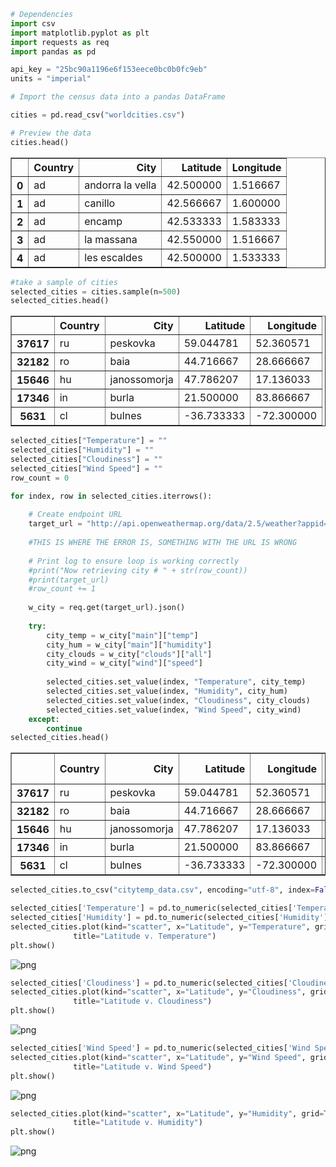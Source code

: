 

```python
# Dependencies
import csv
import matplotlib.pyplot as plt
import requests as req
import pandas as pd
```


```python
api_key = "25bc90a1196e6f153eece0bc0b0fc9eb"
units = "imperial"

```


```python
# Import the census data into a pandas DataFrame

cities = pd.read_csv("worldcities.csv")

# Preview the data
cities.head()
```




<div>
<style>
    .dataframe thead tr:only-child th {
        text-align: right;
    }

    .dataframe thead th {
        text-align: left;
    }

    .dataframe tbody tr th {
        vertical-align: top;
    }
</style>
<table border="1" class="dataframe">
  <thead>
    <tr style="text-align: right;">
      <th></th>
      <th>Country</th>
      <th>City</th>
      <th>Latitude</th>
      <th>Longitude</th>
    </tr>
  </thead>
  <tbody>
    <tr>
      <th>0</th>
      <td>ad</td>
      <td>andorra la vella</td>
      <td>42.500000</td>
      <td>1.516667</td>
    </tr>
    <tr>
      <th>1</th>
      <td>ad</td>
      <td>canillo</td>
      <td>42.566667</td>
      <td>1.600000</td>
    </tr>
    <tr>
      <th>2</th>
      <td>ad</td>
      <td>encamp</td>
      <td>42.533333</td>
      <td>1.583333</td>
    </tr>
    <tr>
      <th>3</th>
      <td>ad</td>
      <td>la massana</td>
      <td>42.550000</td>
      <td>1.516667</td>
    </tr>
    <tr>
      <th>4</th>
      <td>ad</td>
      <td>les escaldes</td>
      <td>42.500000</td>
      <td>1.533333</td>
    </tr>
  </tbody>
</table>
</div>




```python
#take a sample of cities 
selected_cities = cities.sample(n=500)
selected_cities.head()
```




<div>
<style>
    .dataframe thead tr:only-child th {
        text-align: right;
    }

    .dataframe thead th {
        text-align: left;
    }

    .dataframe tbody tr th {
        vertical-align: top;
    }
</style>
<table border="1" class="dataframe">
  <thead>
    <tr style="text-align: right;">
      <th></th>
      <th>Country</th>
      <th>City</th>
      <th>Latitude</th>
      <th>Longitude</th>
    </tr>
  </thead>
  <tbody>
    <tr>
      <th>37617</th>
      <td>ru</td>
      <td>peskovka</td>
      <td>59.044781</td>
      <td>52.360571</td>
    </tr>
    <tr>
      <th>32182</th>
      <td>ro</td>
      <td>baia</td>
      <td>44.716667</td>
      <td>28.666667</td>
    </tr>
    <tr>
      <th>15646</th>
      <td>hu</td>
      <td>janossomorja</td>
      <td>47.786207</td>
      <td>17.136033</td>
    </tr>
    <tr>
      <th>17346</th>
      <td>in</td>
      <td>burla</td>
      <td>21.500000</td>
      <td>83.866667</td>
    </tr>
    <tr>
      <th>5631</th>
      <td>cl</td>
      <td>bulnes</td>
      <td>-36.733333</td>
      <td>-72.300000</td>
    </tr>
  </tbody>
</table>
</div>




```python
selected_cities["Temperature"] = ""
selected_cities["Humidity"] = ""
selected_cities["Cloudiness"] = ""
selected_cities["Wind Speed"] = ""
row_count = 0

for index, row in selected_cities.iterrows():
    
    # Create endpoint URL
    target_url = "http://api.openweathermap.org/data/2.5/weather?appid=%s&q=%s" % (api_key, row["City"])
    
    #THIS IS WHERE THE ERROR IS, SOMETHING WITH THE URL IS WRONG
    
    # Print log to ensure loop is working correctly
    #print("Now retrieving city # " + str(row_count))
    #print(target_url)
    #row_count += 1
    
    w_city = req.get(target_url).json()
    
    try: 
        city_temp = w_city["main"]["temp"]
        city_hum = w_city["main"]["humidity"]
        city_clouds = w_city["clouds"]["all"]
        city_wind = w_city["wind"]["speed"]
        
        selected_cities.set_value(index, "Temperature", city_temp)
        selected_cities.set_value(index, "Humidity", city_hum)
        selected_cities.set_value(index, "Cloudiness", city_clouds)
        selected_cities.set_value(index, "Wind Speed", city_wind)
    except:
        continue
selected_cities.head()
```




<div>
<style>
    .dataframe thead tr:only-child th {
        text-align: right;
    }

    .dataframe thead th {
        text-align: left;
    }

    .dataframe tbody tr th {
        vertical-align: top;
    }
</style>
<table border="1" class="dataframe">
  <thead>
    <tr style="text-align: right;">
      <th></th>
      <th>Country</th>
      <th>City</th>
      <th>Latitude</th>
      <th>Longitude</th>
      <th>Temperature</th>
      <th>Humidity</th>
      <th>Cloudiness</th>
      <th>Wind Speed</th>
    </tr>
  </thead>
  <tbody>
    <tr>
      <th>37617</th>
      <td>ru</td>
      <td>peskovka</td>
      <td>59.044781</td>
      <td>52.360571</td>
      <td>264.913</td>
      <td>78</td>
      <td>64</td>
      <td>1.28</td>
    </tr>
    <tr>
      <th>32182</th>
      <td>ro</td>
      <td>baia</td>
      <td>44.716667</td>
      <td>28.666667</td>
      <td>282.15</td>
      <td>76</td>
      <td>0</td>
      <td>4.1</td>
    </tr>
    <tr>
      <th>15646</th>
      <td>hu</td>
      <td>janossomorja</td>
      <td>47.786207</td>
      <td>17.136033</td>
      <td>284.88</td>
      <td>76</td>
      <td>0</td>
      <td>2.1</td>
    </tr>
    <tr>
      <th>17346</th>
      <td>in</td>
      <td>burla</td>
      <td>21.500000</td>
      <td>83.866667</td>
      <td>299.013</td>
      <td>83</td>
      <td>0</td>
      <td>1.83</td>
    </tr>
    <tr>
      <th>5631</th>
      <td>cl</td>
      <td>bulnes</td>
      <td>-36.733333</td>
      <td>-72.300000</td>
      <td>287</td>
      <td>72</td>
      <td>0</td>
      <td>4.1</td>
    </tr>
  </tbody>
</table>
</div>




```python
selected_cities.to_csv("citytemp_data.csv", encoding="utf-8", index=False)
```


```python
selected_cities['Temperature'] = pd.to_numeric(selected_cities['Temperature'])
selected_cities['Humidity'] = pd.to_numeric(selected_cities['Humidity'])
selected_cities.plot(kind="scatter", x="Latitude", y="Temperature", grid=True, figsize=(20,10),
              title="Latitude v. Temperature")
plt.show()

```


![png](output_6_0.png)



```python
selected_cities['Cloudiness'] = pd.to_numeric(selected_cities['Cloudiness'])
selected_cities.plot(kind="scatter", x="Latitude", y="Cloudiness", grid=True, figsize=(20,10),
              title="Latitude v. Cloudiness")
plt.show()

```


![png](output_7_0.png)



```python
selected_cities['Wind Speed'] = pd.to_numeric(selected_cities['Wind Speed'])
selected_cities.plot(kind="scatter", x="Latitude", y="Wind Speed", grid=True, figsize=(20,10),
              title="Latitude v. Wind Speed")
plt.show()

```


![png](output_8_0.png)



```python
selected_cities.plot(kind="scatter", x="Latitude", y="Humidity", grid=True, figsize=(20,10),
              title="Latitude v. Humidity")
plt.show()
```


![png](output_9_0.png)

